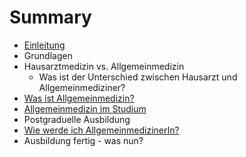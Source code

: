 # Summary

* [Einleitung](README.md)
* Grundlagen
* Hausarztmedizin vs. Allgemeinmedizin
   * Was ist der Unterschied zwischen Hausarzt und Allgemeinmediziner?
* [Was ist Allgemeinmedizin?](first-question.md)
* [Allgemeinmedizin im Studium](allgemeinmedizin_im_studium.md)
* Postgraduelle Ausbildung
* [Wie werde ich AllgemeinmedizinerIn?](second-question.md)
* Ausbildung fertig - was nun?

